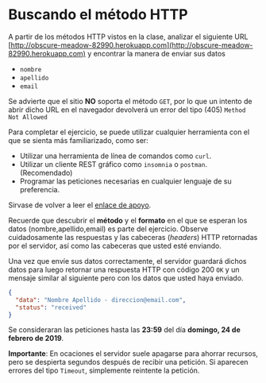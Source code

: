 # Buscando el método HTTP

A partir de los métodos HTTP vistos en la clase, analizar el siguiente URL [http://obscure-meadow-82990.herokuapp.com](http://obscure-meadow-82990.herokuapp.com) y encontrar la manera de enviar sus datos

- `nombre`
- `apellido`
- `email`

Se advierte que el sitio **NO** soporta el método `GET`, por lo que un intento de abrir dicho URL en el navegador devolverá un error del tipo (405) `Method Not Allowed` 

Para completar el ejercicio, se puede utilizar cualquier herramienta con el que se sienta más familiarizado, como ser:

- Utilizar una herramienta de línea de comandos como `curl`.
- Utilizar un cliente REST gráfico como `insomnia` o `postman`. (Recomendado)
- Programar las peticiones necesarias en cualquier lenguaje de su preferencia.

Sirvase de volver a leer el [enlace de apoyo](https://github.com/diegocrzt/diegocrzt.github.io/tree/master/http_protocol).

Recuerde que descubrir el **método** y el **formato** en el que se esperan los datos (nombre,apellido,email) es parte del ejercicio. Observe cuidadosamente las respuestas y las cabeceras (*headers*) HTTP retornadas por el servidor, así como las cabeceras que usted esté enviando.

Una vez que envíe sus datos correctamente, el servidor guardará dichos datos para luego retornar una respuesta HTTP con código 200 `OK` y un mensaje similar al siguiente pero con los datos que usted haya enviado.

```json
{
  "data": "Nombre Apellido - direccion@email.com",
  "status": "received"
}
```

Se consideraran las peticiones hasta las **23:59** del día **domingo, 24 de febrero de 2019**. 

**Importante**: En ocaciones el servidor suele apagarse para ahorrar recursos, pero se despierta segundos después de recibir una petición. Si aparecen errores del tipo `Timeout`, simplemente reintente la petición.
